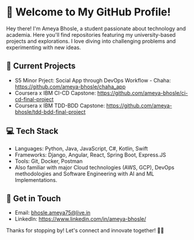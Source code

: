 # 👋 Welcome to My GitHub Profile!

Hey there! I'm Ameya Bhosle, a student passionate about technology and academia. Here you'll find repositories featuring my university-based projects and explorations. I love diving into challenging problems and experimenting with new ideas. 

## 🔭 Current Projects

- S5 Minor Prject: Social App through DevOps Workflow - Chaha: https://github.com/ameya-bhosle/chaha_app
- Coursera x IBM CI-CD Capstone: https://github.com/ameya-bhosle/ci-cd-final-project
- Coursera x IBM TDD-BDD Capstone: https://github.com/ameya-bhosle/tdd-bdd-final-project

## 💻 Tech Stack

- Languages: Python, Java, JavaScript, C#, Kotlin, Swift
- Frameworks: Django, Angular, React, Spring Boot, Express.JS
- Tools: Git, Docker, Postman
- Also familiar with major Cloud technologies (AWS, GCP), DevOps methodologies and Software Engineering with AI and ML Implementations.

## 💬 Get in Touch

- Email: bhosle.ameya75@live.in
- LinkedIn: https://www.linkedin.com/in/ameya-bhosle/

Thanks for stopping by! Let's connect and innovate together! 🚀✨

